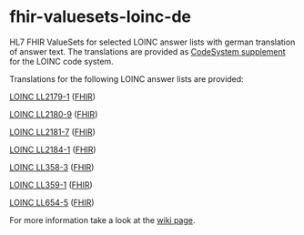 # fhir-valuesets-loinc-de

HL7 FHIR ValueSets for selected LOINC answer lists with german translation
of answer text. The translations are provided as [CodeSystem supplement](https://www.hl7.org/fhir/codesystem-codesystem-content-mode.html#codesystem-content-mode-supplement)
for the LOINC code system.

Translations for the following LOINC answer lists are provided:

[LOINC LL2179-1](https://loinc.org/LL2179-1) ([FHIR](https://fhir.loinc.org/ValueSet/LL2179-1))

[LOINC LL2180-9](https://loinc.org/LL2180-9) ([FHIR](https://fhir.loinc.org/ValueSet/LL2180-9))

[LOINC LL2181-7](https://loinc.org/LL2181-7) ([FHIR](https://fhir.loinc.org/ValueSet/LL2181-7))

[LOINC LL2184-1](https://loinc.org/LL2184-1) ([FHIR](https://fhir.loinc.org/ValueSet/LL2184-1))

[LOINC LL358-3](https://loinc.org/LL358-3) ([FHIR](https://fhir.loinc.org/ValueSet/LL358-3))

[LOINC LL359-1](https://loinc.org/LL359-1) ([FHIR](https://fhir.loinc.org/ValueSet/LL359-1))

[LOINC LL654-5](https://loinc.org/LL654-5) ([FHIR](https://fhir.loinc.org/ValueSet/LL654-5))

For more information take a look at the [wiki page](//github.com/helict/fhir-valuesets-loinc-de/wiki).

